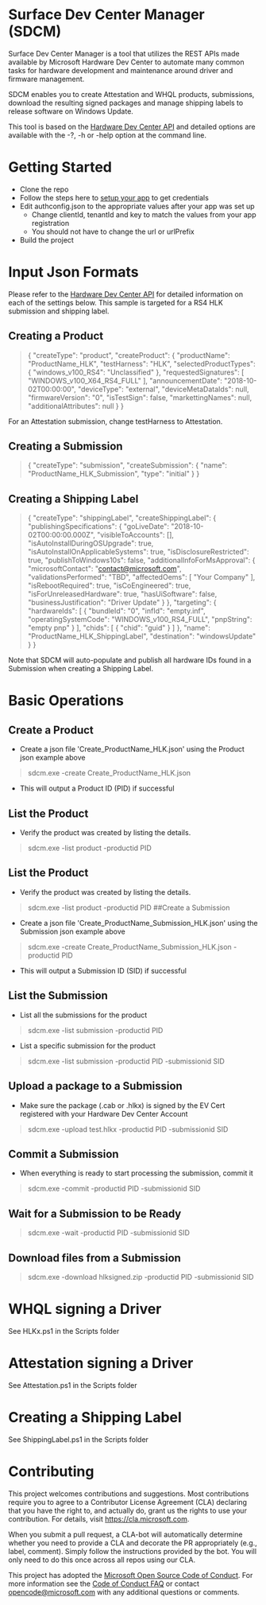 # Surface Dev Center Manager (SDCM)

Surface Dev Center Manager is a tool that utilizes the REST APIs made available by Microsoft Hardware Dev Center to automate many common tasks for hardware development and maintenance around driver and firmware management.

SDCM enables you to create Attestation and WHQL products, submissions, download the resulting signed packages and manage shipping labels to release software on Windows Update.

This tool is based on the
[Hardware Dev Center API](https://docs.microsoft.com/en-us/windows-hardware/drivers/dashboard/dashboard-api) and detailed options are available with the -?, -h or -help option at the command line.

# Getting Started
- Clone the repo
- Follow the steps here to [setup your app](https://docs.microsoft.com/en-us/windows-hardware/drivers/dashboard/dashboard-api#associate-an-azure-ad-application-with-your-windows-dev-center-account) to get credentials
- Edit authconfig.json to the appropriate values after your app was set up
    - Change clientId, tenantId and key to match the values from your app registration
    - You should not have to change the url or urlPrefix
- Build the project

# Input Json Formats
Please refer to the [Hardware Dev Center API](https://docs.microsoft.com/en-us/windows-hardware/drivers/dashboard/dashboard-api) for detailed information on each of the settings below.  This sample is targeted for a RS4 HLK submission and shipping label.

## Creating a Product
> {
>   "createType": "product",
>   "createProduct": {
>     "productName": "ProductName_HLK",
>     "testHarness": "HLK",
>     "selectedProductTypes": { "windows_v100_RS4": "Unclassified" },
>     "requestedSignatures": [ "WINDOWS_v100_X64_RS4_FULL" ],
>     "announcementDate": "2018-10-02T00:00:00",
>     "deviceType": "external",
>     "deviceMetaDataIds": null,
>     "firmwareVersion": "0",
>     "isTestSign": false,
>     "markettingNames": null,
>     "additionalAttributes": null
>   }
> }

For an Attestation submission, change testHarness to Attestation.

## Creating a Submission
> {
>   "createType": "submission",
>   "createSubmission": {
>     "name": "ProductName_HLK_Submission",
>     "type":  "initial"
>   }
> }

## Creating a Shipping Label
> {
>   "createType": "shippingLabel",
>   "createShippingLabel": {
>       "publishingSpecifications": {
>         "goLiveDate": "2018-10-02T00:00:00.000Z",
>         "visibleToAccounts": [],
>         "isAutoInstallDuringOSUpgrade": true,
>         "isAutoInstallOnApplicableSystems": true,
>         "isDisclosureRestricted": true,
>         "publishToWindows10s": false,
>         "additionalInfoForMsApproval": {
>           "microsoftContact": "contact@microsoft.com",
>           "validationsPerformed": "TBD",
>           "affectedOems": [
>             "Your Company"
>           ],
>           "isRebootRequired": true,
>           "isCoEngineered": true,
>           "isForUnreleasedHardware": true,
>           "hasUiSoftware": false,
>           "businessJustification": "Driver Update"
>         }
>       },
>     "targeting": {
>       "hardwareIds": [
>         {
>           "bundleId": "0",
>           "infId": "empty.inf",
>           "operatingSystemCode": "WINDOWS_v100_RS4_FULL",
>           "pnpString": "empty pnp"
>         }
>       ],
>       "chids": [
>         {
>           "chid": "guid"
>         }
>       ]
>     },
>       "name": "ProductName_HLK_ShippingLabel",
>       "destination": "windowsUpdate"
>   }
> }

Note that SDCM will auto-populate and publish all hardware IDs found in a Submission when creating a Shipping Label.

# Basic Operations
## Create a Product
- Create a json file 'Create_ProductName_HLK.json' using the Product json example above
> sdcm.exe -create Create_ProductName_HLK.json
- This will output a Product ID (PID) if successful
## List the Product
- Verify the product was created by listing the details.
> sdcm.exe -list product -productid PID
## List the Product
- Verify the product was created by listing the details.
> sdcm.exe -list product -productid PID
##Create a Submission
- Create a json file 'Create_ProductName_Submission_HLK.json' using the Submission json example above
> sdcm.exe -create Create_ProductName_Submission_HLK.json -productid PID
- This will output a Submission ID (SID) if successful
## List the Submission
- List all the submissions for the product
> sdcm.exe -list submission -productid PID
- List a specific submission for the product
> sdcm.exe -list submission -productid PID -submissionid SID
## Upload a package to a Submission
- Make sure the package (.cab or .hlkx) is signed by the EV Cert registered with your Hardware Dev Center Account
> sdcm.exe -upload test.hlkx -productid PID -submissionid SID
## Commit a Submission
- When everything is ready to start processing the submission, commit it
> sdcm.exe -commit -productid PID -submissionid SID
## Wait for a Submission to be Ready
> sdcm.exe -wait -productid PID -submissionid SID
## Download files from a Submission
> sdcm.exe -download hlksigned.zip -productid PID -submissionid SID

# WHQL signing a Driver
See HLKx.ps1 in the Scripts folder
# Attestation signing a Driver
See Attestation.ps1 in the Scripts folder
# Creating a Shipping Label
See ShippingLabel.ps1 in the Scripts folder


# Contributing

This project welcomes contributions and suggestions.  Most contributions require you to agree to a
Contributor License Agreement (CLA) declaring that you have the right to, and actually do, grant us
the rights to use your contribution. For details, visit https://cla.microsoft.com.

When you submit a pull request, a CLA-bot will automatically determine whether you need to provide
a CLA and decorate the PR appropriately (e.g., label, comment). Simply follow the instructions
provided by the bot. You will only need to do this once across all repos using our CLA.

This project has adopted the [Microsoft Open Source Code of Conduct](https://opensource.microsoft.com/codeofconduct/).
For more information see the [Code of Conduct FAQ](https://opensource.microsoft.com/codeofconduct/faq/) or
contact [opencode@microsoft.com](mailto:opencode@microsoft.com) with any additional questions or comments.
















